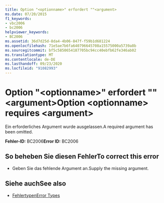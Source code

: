 ```yaml
---
title: Option "<optionname>" erfordert ""<argument>
ms.date: 07/20/2015
f1_keywords:
- vbc2006
- bc2006
helpviewer_keywords:
- BC2006
ms.assetid: 36d7d25d-8da4-4b06-847f-f59b1d681224
ms.openlocfilehash: 71e5ae7b6fa640796645708a15575000a5739a8b
ms.sourcegitcommit: bf5c5850654187705bc94cc40ebfb62fe346ab02
ms.translationtype: MT
ms.contentlocale: de-DE
ms.lasthandoff: 09/23/2020
ms.locfileid: "91082993"
---
```

# <a name="option-optionname-requires-argument"></a><span data-ttu-id="44de0-102">Option "\<optionname>" erfordert ""\<argument></span><span class="sxs-lookup"><span data-stu-id="44de0-102">Option \<optionname> requires \<argument></span></span>

<span data-ttu-id="44de0-103">Ein erforderliches Argument wurde ausgelassen.</span><span class="sxs-lookup"><span data-stu-id="44de0-103">A required argument has been omitted.</span></span>  
  
 <span data-ttu-id="44de0-104">**Fehler-ID:** BC2006</span><span class="sxs-lookup"><span data-stu-id="44de0-104">**Error ID:** BC2006</span></span>  
  
## <a name="to-correct-this-error"></a><span data-ttu-id="44de0-105">So beheben Sie diesen Fehler</span><span class="sxs-lookup"><span data-stu-id="44de0-105">To correct this error</span></span>  
  
- <span data-ttu-id="44de0-106">Geben Sie das fehlende Argument an.</span><span class="sxs-lookup"><span data-stu-id="44de0-106">Supply the missing argument.</span></span>  
  
## <a name="see-also"></a><span data-ttu-id="44de0-107">Siehe auch</span><span class="sxs-lookup"><span data-stu-id="44de0-107">See also</span></span>

- [<span data-ttu-id="44de0-108">Fehlertypen</span><span class="sxs-lookup"><span data-stu-id="44de0-108">Error Types</span></span>](../programming-guide/language-features/error-types.md)
